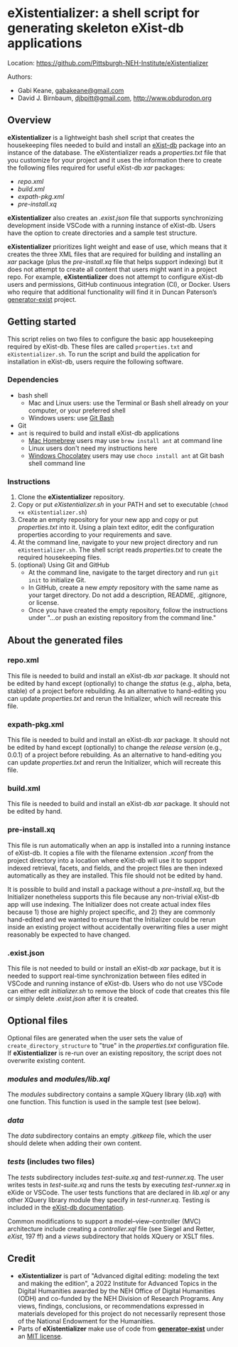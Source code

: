 # eXistentializer: a shell script for generating skeleton eXist-db applications

Location: <https://github.com/Pittsburgh-NEH-Institute/eXistentializer>

Authors:

* Gabi Keane, gabakeane@gmail.com
* David J. Birnbaum, djbpitt@gmail.com, <http://www.obdurodon.org>

## Overview

**eXistentializer** is a lightweight bash shell script that creates the housekeeping files needed to build and install an [eXist-db](https://exist-db.org) package into an instance of the database. The eXistentializer reads a *properties.txt* file that you customize for your project and it uses the information there to create the following files required for useful eXist-db *xar* packages:

* *repo.xml*
* *build.xml*
* *expath-pkg.xml*
* *pre-install.xq*

**eXistentializer** also creates an *.exist.json* file that supports synchronizing development inside VSCode with a running instance of eXist-db. Users have the option to create directories and a sample test structure.

**eXistentializer** prioritizes light weight and ease of use, which means that it creates the three XML files that are required for building and installing an *xar* package (plus the *pre-install.xq* file that helps support indexing) but it does not attempt to create all content that users might want in a project repo. For example, **eXistentializer** does not attempt to configure eXist-db users and permissions, GitHub continuous integration (CI), or Docker. Users who require that additional functionality will find it in Duncan Paterson’s [generator-exist](https://github.com/eXist-db/generator-exist) project.

## Getting started
This script relies on two files to configure the basic app housekeeping required by eXist-db. These files are called `properties.txt` and `eXistentializer.sh`. To run the script and build the application for installation in eXist-db, users require the following software.

### Dependencies
- bash shell
    - Mac and Linux users: use the Terminal or Bash shell already on your computer, or your preferred shell
    - Windows users: use [Git Bash](https://gitforwindows.org/)
- Git
- `ant` is required to build and install eXist-db applications
    - [Mac Homebrew](https://formulae.brew.sh/formula/ant) users may use `brew install ant` at command line
    - Linux users don't need my instructions here
    - [Windows Chocolatey](https://community.chocolatey.org/packages/ant) users may use `choco install ant` at Git bash shell command line

### Instructions

1. Clone the **eXistentializer** repository.
1. Copy or put *eXistentializer.sh* in your PATH and set to executable (`chmod +x eXistentializer.sh`)
1. Create an empty repository for your new app and copy or put *properties.txt* into it. Using a plain text editor, edit the configuration properties according to your requirements and save.
1. At the command line, navigate to your new project directory and run `eXistentializer.sh`. The shell script reads *properties.txt* to create the required housekeeping files.
1. (optional) Using Git and GitHub
    - At the command line, navigate to the target directory and run `git init` to initialize Git.
    - In GitHub, create a new *empty* repository with the same name as your target directory. Do not add a description, README, .gitignore, or license.
    - Once you have created the empty repository, follow the instructions under "...or push an existing repository from the command line."

## About the generated files

### repo.xml

This file is needed to build and install an eXist-db *xar* package. It should not be edited by hand except (optionally) to change the *status* (e.g., alpha, beta, stable) of a project before rebuilding. As an alternative to hand-editing you can update *properties.txt* and rerun the Initializer, which will recreate this file.

### expath-pkg.xml

This file is needed to build and install an eXist-db *xar* package. It should not be edited by hand except (optionally) to change the *release version* (e.g., 0.0.1) of a project before rebuilding. As an alternative to hand-editing you can update *properties.txt* and rerun the Initializer, which will recreate this file.

### build.xml

This file is needed to build and install an eXist-db *xar* package. It should not be edited by hand.

### pre-install.xq

This file is run automatically when an app is installed into a running instance of eXist-db. It copies a file with the filename extension *.xconf* from the project directory into a location where eXist-db will use it to support indexed retrieval, facets, and fields, and the project files are then indexed automatically as they are installed. This file should not be edited by hand. 

It is possible to build and install a package without a *pre-install.xq*, but the Initializer nonetheless supports this file because any non-trivial eXist-db app will use indexing. The Initializer does not create actual index files because 1) those are highly project specific, and 2) they are commonly hand-edited and we wanted to ensure that the Initializer could be rerun inside an existing project without accidentally overwriting files a user might reasonably be expected to have changed.

### .exist.json

This file is not needed to build or install an eXist-db *xar* package, but it is needed to support real-time synchronization between files edited in VSCode and running instance of eXist-db. Users who do not use VSCode can either edit *initializer.sh* to remove the block of code that creates this file or simply delete *.exist.json* after it is created.

## Optional files

Optional files are generated when the user sets the value of `create_directory_structure` to "true" in the *properties.txt* configuration file. If **eXistentializer** is re-run over an existing repository, the script does not overwrite existing content.

### *modules* and *modules/lib.xql*

The *modules* subdirectory contains a sample XQuery library (*lib.xql*) with one function. This function is used in the sample test (see below).

### *data*

The *data* subdirectory contains an empty *.gitkeep* file, which the user should delete when adding their own content.

### *tests* (includes two files)

The *tests* subdirectory includes *test-suite.xq* and *test-runner.xq*. The user writes tests in *test-suite.xq* and runs the tests by executing *test-runner.xq* in eXide or VSCode. The user tests functions that are declared in *lib.xql* or any other XQuery library module they specify in *test-runner.xq*. Testing is included in the [eXist-db documentation](http://exist-db.org).

Common modifications to support a model–view–controller (MVC) architecture include creating a *controller.xql* file (see Siegel and Retter, *eXist*, 197 ff) and a *views* subdirectory that holds XQuery or XSLT files.

## Credit

* **eXistentializer** is part of "Advanced digital editing: modeling the text and making the edition", a 2022 Institute for Advanced Topics in the Digital Humanities awarded by the NEH Office of Digital Humanities (ODH) and co-funded by the NEH Division of Research Programs. Any views, findings, conclusions, or recommendations expressed in materials developed for this project do not necessarily represent those of the National Endowment for the Humanities.
* Parts of **eXistentializer** make use of code from [**generator-exist**](https://github.com/eXist-db/generator-exist) under an [MIT license](LICENSE-MIT.md).


